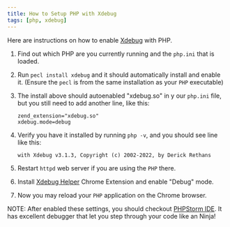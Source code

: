 ```yaml
---
title: How to Setup PHP with Xdebug
tags: [php, xdebug]
---
```


Here are instructions on how to enable [Xdebug](https://xdebug.org/) with PHP.

1. Find out which PHP are you currently running and the `php.ini` that is loaded.

2. Run `pecl install xdebug` and it should automatically install and enable it.
	(Ensure the `pecl` is from the same installation as your `PHP` executable)

3. The install above should autoenabled "xdebug.so" in y our `php.ini` file, but you
   still need to add another line, like this:

	```
	zend_extension="xdebug.so"
	xdebug.mode=debug
	```

4. Verify you have it installed by running `php -v`, and you should see line like this:

	```
	with Xdebug v3.1.3, Copyright (c) 2002-2022, by Derick Rethans
	```
5. Restart `httpd` web server if you are using the `PHP` there.

6. Install [Xdebug Helper](https://chrome.google.com/webstore/detail/xdebug-helper/eadndfjplgieldjbigjakmdgkmoaaaoc) Chrome Extension and enable "Debug" mode.

7. Now you may reload your `PHP` application on the Chrome browser.

NOTE: After enabled these settings, you should checkout [PHPStorm IDE](https://www.jetbrains.com/phpstorm). It has excellent debugger that let you step through your code like an Ninja!